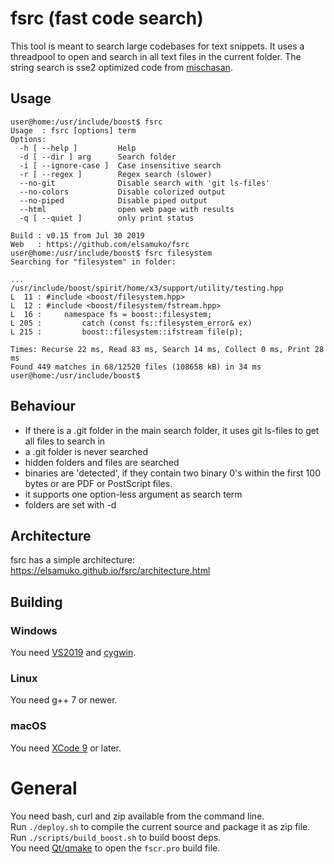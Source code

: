 # fsrc (fast code search)

This tool is meant to search large codebases for text snippets. It uses a threadpool to open and search in all text files in the current folder.
The string search is sse2 optimized code from [mischasan](https://mischasan.wordpress.com/2011/07/16/convergence-sse2-and-strstr/).

## Usage
```console
user@home:/usr/include/boost$ fsrc
Usage  : fsrc [options] term
Options:
  -h [ --help ]         Help
  -d [ --dir ] arg      Search folder
  -i [ --ignore-case ]  Case insensitive search
  -r [ --regex ]        Regex search (slower)
  --no-git              Disable search with 'git ls-files'
  --no-colors           Disable colorized output
  --no-piped            Disable piped output
  --html                open web page with results
  -q [ --quiet ]        only print status

Build : v0.15 from Jul 30 2019
Web   : https://github.com/elsamuko/fsrc
user@home:/usr/include/boost$ fsrc filesystem
Searching for "filesystem" in folder:

...
/usr/include/boost/spirit/home/x3/support/utility/testing.hpp
L  11 : #include <boost/filesystem.hpp>
L  12 : #include <boost/filesystem/fstream.hpp>
L  16 :     namespace fs = boost::filesystem;
L 205 :         catch (const fs::filesystem_error& ex)
L 215 :         boost::filesystem::ifstream file(p);

Times: Recurse 22 ms, Read 83 ms, Search 14 ms, Collect 0 ms, Print 28 ms
Found 449 matches in 68/12520 files (108658 kB) in 34 ms
user@home:/usr/include/boost$
```

## Behaviour
  * If there is a .git folder in the main search folder, it uses git ls-files to get all files to search in
  * a .git folder is never searched
  * hidden folders and files are searched
  * binaries are 'detected', if they contain two binary 0's within the first 100 bytes or are PDF or PostScript files.
  * it supports one option-less argument as search term
  * folders are set with -d

## Architecture
fsrc has a simple architecture: https://elsamuko.github.io/fsrc/architecture.html

## Building

### Windows
You need [VS2019](https://visualstudio.microsoft.com/downloads/#build-tools-for-visual-studio-2017) and [cygwin](https://www.cygwin.com/).

### Linux
You need g++ 7 or newer.

### macOS
You need [XCode 9](https://developer.apple.com/xcode/) or later.

# General
You need bash, curl and zip available from the command line.  
Run `./deploy.sh` to compile the current source and package it as zip file.  
Run `./scripts/build_boost.sh` to build boost deps.  
You need [Qt/qmake](http://download.qt.io/archive/qt/) to open the `fscr.pro` build file.
